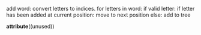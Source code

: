 add word:
convert letters to indices.
for letters in word:
    if valid letter:
        if letter has been added at current position:
            move to next position
        else:
            add to tree


__attribute__((unused))